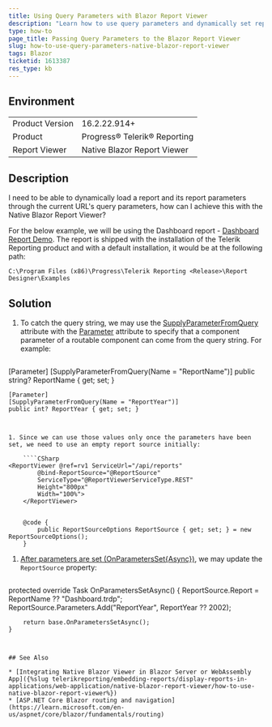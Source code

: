 ```yaml
---
title: Using Query Parameters with Blazor Report Viewer
description: "Learn how to use query parameters and dynamically set reportsource with the native Blazor Report Viewer."
type: how-to
page_title: Passing Query Parameters to the Blazor Report Viewer
slug: how-to-use-query-parameters-native-blazor-report-viewer
tags: Blazor
ticketid: 1613387
res_type: kb
---
```


## Environment

<table>
	<tbody>
		<tr>
			<td>Product Version</td>
			<td>16.2.22.914+</td>
		</tr>
		<tr>
			<td>Product</td>
			<td>Progress® Telerik® Reporting</td>
		</tr>
		<tr>
			<td>Report Viewer</td>
			<td>Native Blazor Report Viewer</td>
		</tr>
	</tbody>
</table>


## Description

I need to be able to dynamically load a report and its report parameters through the current URL's query parameters, how can I achieve this with the Native Blazor Report Viewer?

For the below example, we will be using the Dashboard report - [Dashboard Report Demo](https://demos.telerik.com/reporting/dashboard). The report is shipped with the installation of the Telerik Reporting product and with a default installation, it would be at the following path:

`C:\Program Files (x86)\Progress\Telerik Reporting <Release>\Report Designer\Examples`

## Solution

1. To catch the query string, we may use the [SupplyParameterFromQuery](https://learn.microsoft.com/en-us/dotnet/api/microsoft.aspnetcore.components.supplyparameterfromqueryattribute?view=aspnetcore-7.0) attribute with the [Parameter](https://learn.microsoft.com/en-us/dotnet/api/microsoft.aspnetcore.components.parameterattribute?view=aspnetcore-7.0) attribute to specify that a component parameter of a routable component can come from the query string. For example:

	````CSharp
[Parameter]
	[SupplyParameterFromQuery(Name = "ReportName")]
	public string? ReportName { get; set; }

	[Parameter]
	[SupplyParameterFromQuery(Name = "ReportYear")]
	public int? ReportYear { get; set; }
````


1. Since we can use those values only once the parameters have been set, we need to use an empty report source initially:

	````CSharp
<ReportViewer @ref=rv1 ServiceUrl="/api/reports"
		@bind-ReportSource="@ReportSource"
		ServiceType="@ReportViewerServiceType.REST"
		Height="800px"
		Width="100%">
	</ReportViewer>


	@code {
		public ReportSourceOptions ReportSource { get; set; } = new ReportSourceOptions();
	}
````


1. [After parameters are set (OnParametersSet{Async})](https://learn.microsoft.com/en-us/aspnet/core/blazor/components/lifecycle?view=aspnetcore-7.0#after-parameters-are-set-onparameterssetasync), we may update the `ReportSource` property:

	````CSharp
protected override Task OnParametersSetAsync()
	{
		ReportSource.Report = ReportName ?? "Dashboard.trdp";
		ReportSource.Parameters.Add("ReportYear", ReportYear ?? 2002);

		return base.OnParametersSetAsync();
	}
````


## See Also

* [Integrating Native Blazor Viewer in Blazor Server or WebAssembly App]({%slug telerikreporting/embedding-reports/display-reports-in-applications/web-application/native-blazor-report-viewer/how-to-use-native-blazor-report-viewer%})
* [ASP.NET Core Blazor routing and navigation](https://learn.microsoft.com/en-us/aspnet/core/blazor/fundamentals/routing)
